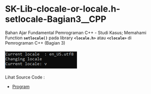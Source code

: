 # SK-Lib-clocale-or-locale.h-setlocale-Bagian3__CPP
Bahan Ajar Fundamental Pemrograman C++ - Studi Kasus; Memahami Function <code><b>setlocale()</b></code> pada library <code><b>&lt;locale.h></b></code> atau <code><b>&lt;clocale></b></code> di Pemrograman C++ (Bagian 3)<br><br>
<img src="https://github.com/RizkyKhapidsyah/SK-Lib-clocale-or-locale.h-setlocale-Bagian3__CPP/blob/master/SK-Lib-clocale-or-locale.h-setlocale-Bagian3__CPP/result/001.PNG"><br><br>
Lihat Source Code : <br>
- <a href="https://github.com/RizkyKhapidsyah/SK-Lib-clocale-or-locale.h-setlocale-Bagian3__CPP/blob/master/SK-Lib-clocale-or-locale.h-setlocale-Bagian3__CPP/Source.cpp">Program</a>
